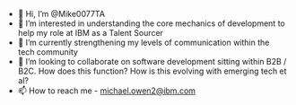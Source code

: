 - 👋 Hi, I’m @Mike0077TA
- 👀 I’m interested in understanding the core mechanics of development to help my role at IBM as a Talent Sourcer
- 🌱 I’m currently strengthening my levels of communication within the tech community
- 💞️ I’m looking to collaborate on software development sitting within B2B / B2C. How does this function? How is this evolving with emerging tech et al?
- 📫 How to reach me - michael.owen2@ibm.com

<!---
Mike0077TA/Mike0077TA is a ✨ special ✨ repository because its `README.md` (this file) appears on your GitHub profile.
You can click the Preview link to take a look at your changes.
--->
